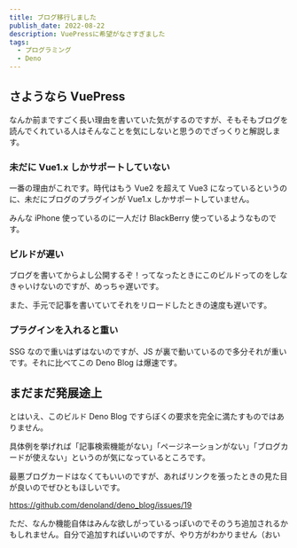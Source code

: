 ```yaml
---
title: ブログ移行しました
publish_date: 2022-08-22
description: VuePressに希望がなさすぎました
tags:
  - プログラミング
  - Deno
---
```


## さようなら VuePress

なんか前まですごく長い理由を書いていた気がするのですが、そもそもブログを読んでくれている人はそんなことを気にしないと思うのでざっくりと解説します。

### 未だに Vue1.x しかサポートしていない

一番の理由がこれです。時代はもう Vue2 を超えて Vue3 になっているというのに、未だにブログのプラグインが Vue1.x しかサポートしていません。

みんな iPhone 使っているのに一人だけ BlackBerry 使っているようなものです。

### ビルドが遅い

ブログを書いてからよし公開するぞ！ってなったときにこのビルドってのをしなきゃいけないのですが、めっちゃ遅いです。

また、手元で記事を書いていてそれをリロードしたときの速度も遅いです。

### プラグインを入れると重い

SSG なので重いはずはないのですが、JS が裏で動いているので多分それが重いです。それに比べてこの Deno Blog は爆速です。

## まだまだ発展途上

とはいえ、このビルド Deno Blog ですらぼくの要求を完全に満たすものではありません。

具体例を挙げれば「記事検索機能がない」「ページネーションがない」「ブログカードが使えない」というのが気になっているところです。

最悪ブログカードはなくてもいいのですが、あればリンクを張ったときの見た目が良いのでぜひともほしいです。

https://github.com/denoland/deno_blog/issues/19

ただ、なんか機能自体はみんな欲しがっているっぽいのでそのうち追加されるかもしれません。自分で追加すればいいのですが、やり方がわかりません（おい
